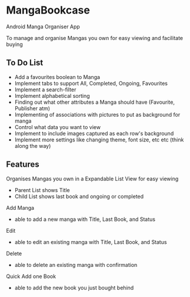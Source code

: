 MangaBookcase
=============

Android Manga Organiser App

To manage and organise Mangas you own for easy viewing and facilitate buying

To Do List
----------
- Add a favourites boolean to Manga
- Implement tabs to support All, Completed, Ongoing, Favourites
- Implement a search-filter
- Implement alphabetical sorting
- Finding out what other attributes a Manga should have (Favourite, Publisher atm)
- Implementing of associations with pictures to put as background for manga
- Control what data you want to view
- Implement to include images captured as each row's background
- Implement more settings like changing theme, font size, etc etc (think along the way)


Features
--------
Organises Mangas you own in a Expandable List View for easy viewing

- Parent List shows Title
- Child List shows last book and ongoing or completed

Add Manga
- able to add a new manga with Title, Last Book, and Status

Edit
- able to edit an existing manga with Title, Last Book, and Status

Delete
- able to delete an existing manga with confirmation

Quick Add one Book
- able to add the new book you just bought behind
